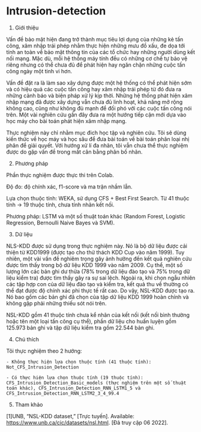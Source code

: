 # Intrusion-detection
1. Giới thiệu
  
  Vấn đề bảo mật hiện đang trở thành mục tiêu lợi dụng của những kẻ tấn công, xâm nhập trái phép nhằm thực hiện những mưu đồ xấu, đe dọa tới tính an toàn về bảo mật thông tin của các tổ chức hay những người dùng kết nối mạng. Mặc dù, mỗi hệ thống máy tính đều có những cơ chế tự bảo vệ riêng nhưng có thể chưa đủ để phát hiện hay ngăn chặn những cuộc tấn công ngày một tinh vi hơn. 
  
  Vấn đề đặt ra là làm sao xây dựng được một hệ thống có thể phát hiện sớm và có hiệu quả các cuộc tấn công hay xâm nhập trái phép từ đó đưa ra những cảnh báo và biện pháp xử lý kịp thời. Những hệ thống phát hiện xâm nhập mạng đã được xây dựng vẫn chưa đủ linh hoạt, khả năng mở rộng không cao, cũng như không đủ mạnh để đối phó với các cuộc tấn công nói trên. Một vài nghiên cứu gần đây đưa ra một hướng tiếp cận mới dựa vào học máy cho bài toán phát hiện xâm nhập mạng.
  
  Thực nghiệm này chỉ nhằm mục đich học tập và nghiên cứu. Tôi sẽ dùng kiến thức về học máy và học sâu để đưa bài toán về bài toán phân loại nhị phân để giải quyết. Với hướng xử lí đa nhãn, tôi vẫn chưa thể thực nghiệm được do gặp vấn đề trong mất cân bằng phân bố nhãn.

2. Phương pháp

  Phần thực nghiệm được thực thi trên Colab.
  
  Độ đo: độ chính xác, f1-score và ma trận nhầm lẫn.
  
  Lựa chọn thuộc tính: WEKA, sử dụng CFS + Best First Search. Từ 41 thuộc tính -> 19 thuộc tính, chưa tính nhãn kết nối.
  
  Phương pháp: LSTM và một số thuật toán khác (Random Forest, Logistic Regression, Bernoulli Naive Bayes và SVM).
  
3. Dữ liệu

  NLS-KDD được sử dụng trong thực nghiệm này. Nó là bộ dữ liệu được cải thiện từ KDD1999 (được tạo cho thử thách KDD Cup vào năm 1999). Tuy nhiên, một vài vấn đề nghiêm trọng gây ảnh hưởng đến kết quả nghiên cứu được tìm thấy trong bộ dữ liệu KDD 1999 vào năm 2009. Cụ thể, một số lượng lớn các bản ghi dư thừa (78% trong dữ liệu đào tạo và 75% trong dữ liệu kiểm tra) được tìm thấy gây ra sự sai lệch. Ngoài ra, khi chọn ngẫu nhiên các tập hợp con của dữ liệu đào tạo và kiểm tra, kết quả thu về thường có thể đạt được độ chính xác phi thực tế rất cao. Do vậy, NSL-KDD được tạo ra. Nó bao gồm các bản ghi đã chọn của tập dữ liệu KDD 1999 hoàn chỉnh và không gặp phải những thiếu sót nói trên.
  
  NSL-KDD gồm 41 thuộc tính chưa kể nhãn của kết nối (kết nối bình thường hoặc tên một loại tấn công cụ thể), phần dữ liệu cho huấn luyện  gồm 125.973 bản ghi và tập dữ liệu kiểm tra gồm 22.544 bản ghi.
  
4. Chú thích

  Tôi thực nghiệm theo 2 hướng:
  
    - Không thực hiện lựa chọn thuộc tính (41 thuộc tính): Not_CFS_Intrusion_Detection
    
    - Có thực hiện lựa chọn thuộc tính (19 thuộc tính): CFS_Intrusion_Detection_Basic_models (thực nghiệm trên một số thuật toán khác), CFS_Intrusion_Detection_RNN_LSTM1_5 và CFS_Intrusion_Detection_RNN_LSTM2_3_4_99.4
    
5. Tham khảo

[1]UNB, “NSL-KDD dataset,” [Trực tuyến]. Available: https://www.unb.ca/cic/datasets/nsl.html. [Đã truy cập 06 2022].
